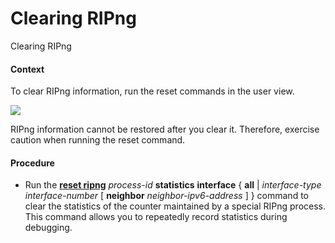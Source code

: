 Clearing RIPng
==============

Clearing RIPng

#### Context

To clear RIPng information, run the reset commands in the user view.

![](public_sys-resources/notice_3.0-en-us.png) 

RIPng information cannot be restored after you clear it. Therefore, exercise caution when running the reset command.



#### Procedure

* Run the [**reset ripng**](cmdqueryname=reset+ripng) *process-id* **statistics** **interface** { **all** | *interface-type interface-number* [ **neighbor** *neighbor-ipv6-address* ] } command to clear the statistics of the counter maintained by a special RIPng process. This command allows you to repeatedly record statistics during debugging.